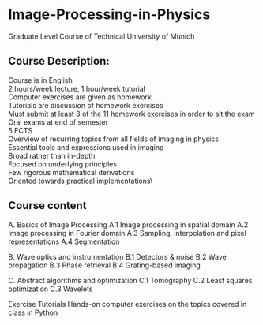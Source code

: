 # Image-Processing-in-Physics

Graduate Level Course of Technical University of Munich

## Course Description:

Course is in English\
2 hours/week lecture, 1 hour/week tutorial\
Computer exercises are given as homework\
Tutorials are discussion of homework exercises\
Must submit at least 3 of the 11 homework exercises in order to sit the exam\
Oral exams at end of semester\
5 ECTS\
Overview of recurring topics from all fields of imaging in physics\
Essential tools and expressions used in imaging\
Broad rather than in-depth\
Focused on underlying principles\
Few rigorous mathematical derivations\
Oriented towards practical implementations\

## Course content
A. Basics of Image Processing
A.1 Image processing in spatial domain
A.2 Image processing in Fourier domain
A.3 Sampling, interpolation and pixel representations
A.4 Segmentation

B.	Wave	optics	and	instrumentation
B.1	Detectors	&	noise
B.2	Wave	propagation
B.3	Phase	retrieval
B.4	Grating-based	imaging

C.	Abstract	algorithms	and	optimization
C.1	Tomography
C.2	Least	squares	optimization
C.3	Wavelets

Exercise Tutorials
Hands-on computer exercises on the topics covered in class in Python
